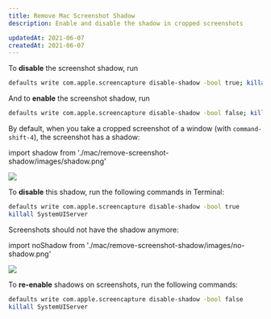 ```yaml
---
title: Remove Mac Screenshot Shadow
description: Enable and disable the shadow in cropped screenshots

updatedAt: 2021-06-07
createdAt: 2021-06-07
---
```


<Alert variant="primary" title="Summary">

To **disable** the screenshot shadow, run

```bash
defaults write com.apple.screencapture disable-shadow -bool true; killall SystemUIServer
```

And to **enable** the screenshot shadow, run

```bash
defaults write com.apple.screencapture disable-shadow -bool false; killall SystemUIServer
```

</Alert>

By default, when you take a cropped screenshot of a window (with `command-shift-4`), the screenshot has a shadow:

import shadow from './mac/remove-screenshot-shadow/images/shadow.png'

<Image src={shadow} width={1032} height={548} />

To **disable** this shadow, run the following commands in Terminal:

```bash
defaults write com.apple.screencapture disable-shadow -bool true
killall SystemUIServer
```

Screenshots should not have the shadow anymore:

import noShadow from './mac/remove-screenshot-shadow/images/no-shadow.png'

<Image src={noShadow} width={920} height={436} />

To **re-enable** shadows on screenshots, run the following commands:

```bash
defaults write com.apple.screencapture disable-shadow -bool false
killall SystemUIServer
```
